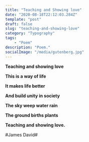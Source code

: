 ```yaml
---
title: "Teaching and Showing love"
date: "2020-08-18T22:12:03.284Z"
template: "post"
draft: false
slug: "teaching-and-showing-love"
category: "Typography"
tags:
    - "Poem"
description: "Poem."
socialImage: "/media/gutenberg.jpg"
---
```


**Teaching and showing love**

**This is a way of life**

**It makes life better**

**And build unity in society**

**The sky weep water rain**

**The ground births plants**

**Teaching and showing love.**

#James David#
